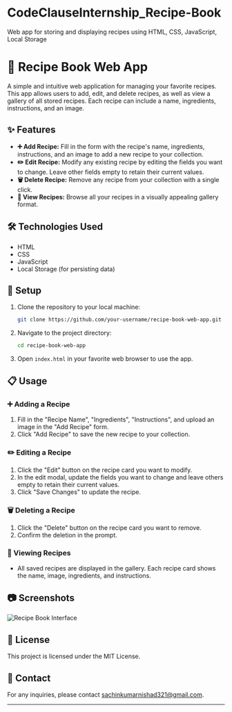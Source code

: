 # CodeClauseInternship_Recipe-Book
Web app for storing and displaying recipes using HTML, CSS, JavaScript, Local Storage

# 🍲 Recipe Book Web App

A simple and intuitive web application for managing your favorite recipes. This app allows users to add, edit, and delete recipes, as well as view a gallery of all stored recipes. Each recipe can include a name, ingredients, instructions, and an image.

## ✨ Features

- **➕ Add Recipe:** Fill in the form with the recipe's name, ingredients, instructions, and an image to add a new recipe to your collection.
- **✏️ Edit Recipe:** Modify any existing recipe by editing the fields you want to change. Leave other fields empty to retain their current values.
- **🗑️ Delete Recipe:** Remove any recipe from your collection with a single click.
- **📖 View Recipes:** Browse all your recipes in a visually appealing gallery format.

## 🛠️ Technologies Used

- HTML
- CSS
- JavaScript
- Local Storage (for persisting data)


## 🚀 Setup

1. Clone the repository to your local machine:
    ```sh
    git clone https://github.com/your-username/recipe-book-web-app.git
    ```

2. Navigate to the project directory:
    ```sh
    cd recipe-book-web-app
    ```

3. Open `index.html` in your favorite web browser to use the app.

## 📋 Usage

### ➕ Adding a Recipe

1. Fill in the "Recipe Name", "Ingredients", "Instructions", and upload an image in the "Add Recipe" form.
2. Click "Add Recipe" to save the new recipe to your collection.

### ✏️ Editing a Recipe

1. Click the "Edit" button on the recipe card you want to modify.
2. In the edit modal, update the fields you want to change and leave others empty to retain their current values.
3. Click "Save Changes" to update the recipe.

### 🗑️ Deleting a Recipe

1. Click the "Delete" button on the recipe card you want to remove.
2. Confirm the deletion in the prompt.

### 📖 Viewing Recipes 

- All saved recipes are displayed in the gallery. Each recipe card shows the name, image, ingredients, and instructions.

## 📷 Screenshots

![Recipe Book Interface]()

## 📄 License

This project is licensed under the MIT License.

## 📧 Contact

For any inquiries, please contact [sachinkumarnishad321@gmail.com](mailto:sachinkumarnishad321@gmail.com).

---

